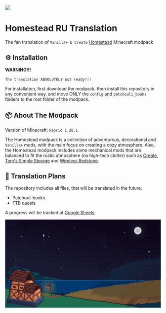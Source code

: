 <img src="https://cdn.modrinth.com/data/cached_images/5b22205d972d2006c6bd3ff913524a33f8a5761e.png"><br>
# Homestead RU Translation
The fan translation of `Vanilla+ & Create` [Homestead](https://modrinth.com/modpack/homestead) Minecraft modpack

## ⚙️ Installation
**WARNING!!!**
```
The translation ABSOLUTELY not ready!!!
```
For installation, first download the modpack, then install this repository in any convenient way, and move ONLY the `config` and `patchouli_books` folders to the root folder of the modpack.

## 📦 About The Modpack 
Version of Minecraft: `Fabric 1.20.1`

The Homestead modpack is a collection of adventurous, decorational and `Vanilla+` mods, with the main focus on creating a cozy atmosphere. Also, the Homestead modpack includes some mechanical mods that are balanced to fit the rustic atmosphere (no high-tech clutter) such as [Create](https://modrinth.com/mod/create-fabric), [Tom's Simple Storage](https://modrinth.com/mod/toms-storage) and [Wireless Redstone](https://modrinth.com/mod/wirelessredstone).

## 📅 Translation Plans
The repository includes all files, that will be translated in the future:
- Patchouli books
- FTB quests

A progress will be tracked at [Google Sheets](https://docs.google.com/spreadsheets/d/1KgAi4I8NGKTt3XyMnZGjPG_Oird5zyPBfKRI_52j-ls/edit?usp=sharing)

![FullNight.png](branding/FullNight.png)



